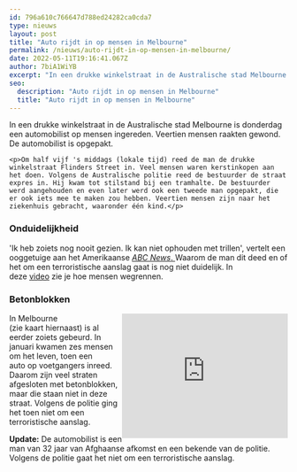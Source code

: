 ```yaml
---
id: 796a610c766647d788ed24282ca0cda7
type: nieuws
layout: post
title: "Auto rijdt in op mensen in Melbourne"
permalink: /nieuws/auto-rijdt-in-op-mensen-in-melbourne/
date: 2022-05-11T19:16:41.067Z
author: 7biA1WiYB
excerpt: "In een drukke winkelstraat in de Australische stad Melbourne is donderdag een automobilist op mensen ingereden. Veertien mensen raakten gewond. De automobilist is opgepakt.   "
seo:
  description: "Auto rijdt in op mensen in Melbourne"
  title: "Auto rijdt in op mensen in Melbourne"
---
```

In een drukke winkelstraat in de Australische stad Melbourne is donderdag een automobilist op mensen ingereden. Veertien mensen raakten gewond. De automobilist is opgepakt.   

    <p>Om half vijf 's middags (lokale tijd) reed de man de drukke winkelstraat Flinders Street in. Veel mensen waren kerstinkopen aan het doen. Volgens de Australische politie reed de bestuurder de straat expres in. Hij kwam tot stilstand bij een tramhalte. De bestuurder werd aangehouden en even later werd ook een tweede man opgepakt, die er ook iets mee te maken zou hebben. Veertien mensen zijn naar het ziekenhuis gebracht, waaronder één kind.</p>

<h3>Onduidelijkheid</h3>
<p>'Ik heb zoiets nog nooit gezien. Ik kan niet ophouden met trillen', vertelt een ooggetuige aan het Amerikaanse <a href="http://abcnews.go.com/International/car-slams-pedestrians-melbourne-15-injured/story?id=51925440" target="_blank"><em>ABC News</em>. </a>Waarom de man dit deed en of het om een terroristische aanslag gaat is nog niet duidelijk. In deze <a href="https://twitter.com/OnlineMagazin/status/943757258541985792" target="_blank">video</a> zie je hoe mensen wegrennen.</p>
<h3>Betonblokken</h3>
<iframe align="right" allowfullscreen="" frameborder="0" height="225" scrolling="no" src="https://www.google.com/maps/embed?pb=!1m18!1m12!1m3!1d12050596.876954038!2d132.10270470875935!3d-28.72865363247061!2m3!1f0!2f0!3f0!3m2!1i1024!2i768!4f13.1!3m3!1m2!1s0x6ad642b30d3e9349%3A0xfbabfd325903716a!2sFlinders+St%2C+Melbourne+VIC%2C+Australi%C3%AB!5e0!3m2!1snl!2snl!4v1513845950914" width="300"></iframe><p>In Melbourne (zie kaart hiernaast) is al eerder zoiets gebeurd. In januari kwamen zes mensen om het leven, toen een auto op voetgangers inreed. Daarom zijn veel straten afgesloten met betonblokken, maar die staan niet in deze straat. Volgens de politie ging het toen niet om een terroristische aanslag. </p>
<p><strong>Update:</strong> De automobilist is een man van 32 jaar van Afghaanse afkomst en een bekende van de politie. Volgens de politie gaat het niet om een terroristische aanslag.</p>
<p> </p>  
